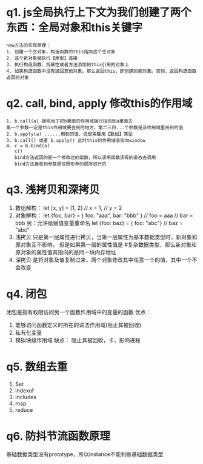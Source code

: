 # q1. js全局执行上下文为我们创建了两个东西：全局对象和this关键字
    new方法的实现原理：
    1. 创建一个空对象，构造函数的this指向这个空对象
    2. 这个新对象被执行【原型】连接
    3. 执行构造函数，将属性或者方法添加到this引用的对象上
    4. 如果构造函数中没有返回其他对象，那么返回this，即创建的新对象。否则，返回构造函数返回的对象

# q2. call, bind, apply 修改this的作用域
    1. b.call(a) 就相当于把b里面的作用域强行指向到a里面去
    第一个参数一定是this作用域要去到的地方，第二三四...个参数是该作用域里用到的值
    2. b.apply(a) ......用到的值，但是需要用【数组】类型
    3. b.call() 或者 b.apply() 此时this的作用域会指向window
    4. c = b.bind(a)
       c()
       bind方法返回的是一个修改过的函数，所以该用函数该有的姿态去调用
       bind方法接收到参数是按照形参的顺序进行的

# q3. 浅拷贝和深拷贝
1. 数组解构：
    let [x, y] = [1, 2]
    // x = 1,
    // y = 2
2. 对象解构：
    let {foo, bar} = { foo: "aaa", bar: "bbb" }
    // foo = aaa
    // bar = bbb
    另：允许给赋值变量重命名
    let {foo: baz} = { foo: "abc"}
    // baz = "abc"
3. 浅拷贝 只是第一层属性进行拷贝，当第一层属性为基本数据类型时，新对象和原对象互不影响，
   但是如果第一层的属性值是 #复杂数据类型，那么新对象和原对象的属性值其指向的是同一块内存地址
4. 深拷贝 是将对象及值复制过来，两个对象修改其中任意一个的值，其中一个不会改变

# q4. 闭包
   闭包是指有权限访问另一个函数作用域中的变量的函数
   优点：
   1. 能够访问函数定义时所在的词法作用域(阻止其被回收)
   2. 私有化变量
   3. 模拟块级作用域
   缺点： 
   阻止其被回收，卡，影响进程

# q5. 数组去重
   1. Set
   2. indexof
   3. includes
   4. map
   5. reduce

# q6. 防抖节流函数原理
   


   基础数据类型没有prototype，所以instance不能判断基础数据类型


